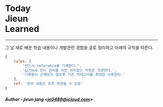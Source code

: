 # Today<br>Jieun<br>Learned

---

그 날 새로 배운 학습 내용이나 개발관련 경험을 글로 정리하고 아래의 규칙을 따른다.

```javascript
{
    rules: [
        '반드시 reference를 기재한다.',
        'github 잔디 관리를 위한 의미없는 커밋은 지양한다.',
        '기록들이 산재되지 않도록 기존 카테고리를 최대한 사용한다.'
    ],
    ref: '위의 내용은 추후 변경될 수 있음'
}
```

##### Author - jieun jang <<je0489@icloud.com>>
